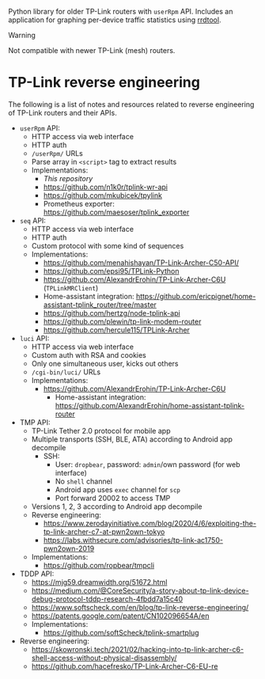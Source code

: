 Python library for older TP-Link routers with `userRpm` API.
Includes an application for graphing per-device traffic statistics using [rrdtool].

[rrdtool]: http://oss.oetiker.ch/rrdtool/

> [!WARNING]
> Not compatible with newer TP-Link (mesh) routers.


# TP-Link reverse engineering
The following is a list of notes and resources related to reverse engineering of TP-Link routers and their APIs.

* `userRpm` API:
  * HTTP access via web interface
  * HTTP auth
  * `/userRpm/` URLs
  * Parse array in `<script>` tag to extract results
  * Implementations:
    * _This repository_
    * https://github.com/n1k0r/tplink-wr-api
    * https://github.com/mkubicek/tpylink
    * Prometheus exporter: https://github.com/maesoser/tplink_exporter
* `seq` API:
  * HTTP access via web interface
  * HTTP auth
  * Custom protocol with some kind of sequences
  * Implementations:
    * https://github.com/menahishayan/TP-Link-Archer-C50-API/
    * https://github.com/epsi95/TPLink-Python
    * https://github.com/AlexandrErohin/TP-Link-Archer-C6U (`TPLinkMRClient`)
    * Home-assistant integration: https://github.com/ericpignet/home-assistant-tplink_router/tree/master
    * https://github.com/hertzg/node-tplink-api
    * https://github.com/plewin/tp-link-modem-router
    * https://github.com/hercule115/TPLink-Archer
* `luci` API:
  * HTTP access via web interface
  * Custom auth with RSA and cookies
  * Only one simultaneous user, kicks out others
  * `/cgi-bin/luci/` URLs
  * Implementations:
    * https://github.com/AlexandrErohin/TP-Link-Archer-C6U
      * Home-assistant integration: https://github.com/AlexandrErohin/home-assistant-tplink-router
* TMP API:
  * TP-Link Tether 2.0 protocol for mobile app
  * Multiple transports (SSH, BLE, ATA) according to Android app decompile
    * SSH:
      * User: `dropbear`, password: `admin`/own password (for web interface)
      * No `shell` channel
      * Android app uses `exec` channel for `scp`
      * Port forward 20002 to access TMP
  * Versions 1, 2, 3 according to Android app decompile 
  * Reverse engineering:
    * https://www.zerodayinitiative.com/blog/2020/4/6/exploiting-the-tp-link-archer-c7-at-pwn2own-tokyo
    * https://labs.withsecure.com/advisories/tp-link-ac1750-pwn2own-2019
  * Implementations:
    * https://github.com/ropbear/tmpcli
* TDDP API:
  * https://mjg59.dreamwidth.org/51672.html
  * https://medium.com/@CoreSecurity/a-story-about-tp-link-device-debug-protocol-tddp-research-4fbdd7a15c40
  * https://www.softscheck.com/en/blog/tp-link-reverse-engineering/
  * https://patents.google.com/patent/CN102096654A/en
  * Implementations:
    * https://github.com/softScheck/tplink-smartplug
* Reverse engineering:
  * https://skowronski.tech/2021/02/hacking-into-tp-link-archer-c6-shell-access-without-physical-disassembly/
  * https://github.com/hacefresko/TP-Link-Archer-C6-EU-re

